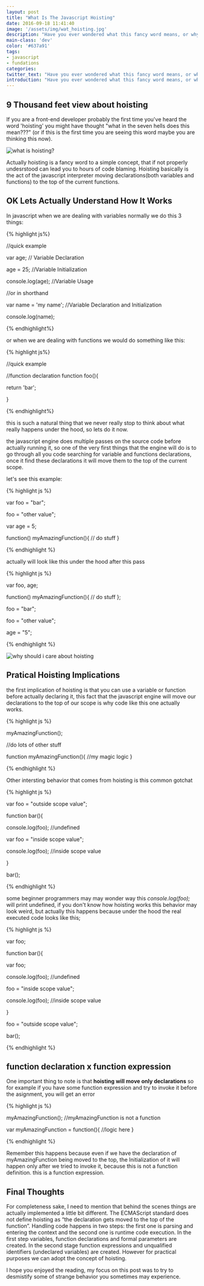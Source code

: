 ```yaml
---
layout: post
title: "What Is The Javascript Hoisting"
date: 2016-09-18 11:41:40
image: '/assets/img/wat_hoisting.jpg'
description: "Have you ever wondered what this fancy word means, or why sometimes your variables behave in an unexpected way. Today I will explain."
main-class: 'dev'
color: '#637a91'
tags:
- javascript
- fundations
categories:
twitter_text: "Have you ever wondered what this fancy word means, or why sometimes your variables behave in an unexpected way. Today I will explain."
introduction: "Have you ever wondered what this fancy word means, or why sometimes your variables behave in an unexpected way. Today I will explain."
---
```


## 9 Thousand feet view about hoisting

If you are a front-end developer probably the first time you've heard the word
'hoisting' you might have thought "what in the seven hells does this mean???"
(or if this is the first time you are seeing this word maybe you are thinking this now).

![what is hoisting?](/assets/img/wat_hoisting.jpg)

Actually hoisting is a fancy word to a simple concept, that if not properly undesrstood can lead
you to hours of code blaming. Hoisting basically is the act of the javascript interpreter
moving  declarations(both variables and functions) to the top of the current functions.

## OK Lets Actually Understand How It Works

In javascript when we are dealing with variables normally we do this 3 things:

{% highlight js%}

//quick example

var age; // Variable Declaration

age = 25; //Variable Initialization

console.log(age); //Variable Usage

//or in shorthand

var name = 'my name'; //Variable Declaration and Initialization

console.log(name);

{% endhighlight%}

or when we are dealing with functions we would do something like this:

{% highlight js%}

//quick example

//function declaration
function foo(){

  return 'bar';

}

{% endhighlight%}

this is such a natural thing that we never really stop to think about what really happens
under the hood, so lets do it now.

the javascript engine does multiple passes on the source code before actually running it,
so one of the very first things that the engine will do is to go through all you code
searching for variable and functions declarations, once it find these declarations it will move them
to the top of the current scope.

let's see this example:

{% highlight js %}

var foo = "bar";

foo = "other value";

var age = 5;

function() myAmazingFunction(){
  // do stuff
}

{% endhighlight %}

actually will look like this under the hood after this pass

{% highlight js %}

var foo, age;

function() myAmazingFunction(){
  // do stuff
};

foo = "bar";

foo = "other value";

age = "5";


{% endhighlight %}


![why should i care about hoisting](/assets/img/hoisting_why_should_i_care.jpg)

## Pratical Hoisting Implications

the first implication of hoisting is that you can use a variable or function before
actually declaring it, this fact that the javascript engine will move our declarations
to the top of our scope is why code like this one actually works.

{% highlight js %}

myAmazingFunction();

//do lots of other stuff

function myAmazingFunction(){
  //my magic logic
}

{% endhighlight %}


Other intersting behavior that comes from hoisting is this common gotchat

{% highlight js %}

var foo = "outside scope value";

function bar(){

  console.log(foo); //undefined

  var foo = "inside scope value";

  console.log(foo); //inside scope value

}

bar();

{% endhighlight %}


some beginner programmers may may wonder way this *console.log(foo);* will print undefined,
if you don't know how hoisting works this behavior may look weird, but actually this happens
because under the hood the real executed code looks like this;

{% highlight js %}

var foo;

function bar(){

  var foo;

  console.log(foo); //undefined

  foo = "inside scope value";

  console.log(foo); //inside scope value

}

foo = "outside scope value";

bar();

{% endhighlight %}

## function declaration x function expression

One important thing to note is that **hoisting will move only declarations** so for example
if you have some function expression and try to invoke it before the asignment, you will get
an error

{% highlight js %}

myAmazingFunction(); //myAmazingFunction is not a function

var myAmazingFunction = function(){
  //logic here
}

{% endhighlight %}

Remember this happens because even if we have the declaration of myAmazingFunction being moved to the top,
the Initialization of it will happen only after we tried to invoke it, because this is not a function  definition.
this is a function expression.

## Final Thoughts

For completeness sake, I need to mention that behind the scenes things are actually implemented a little bit different. The ECMAScript standard does not define hoisting as “the declaration gets moved to the top of the function”. Handling code happens in two steps: the first one is parsing and entering the context and the second one is runtime code execution. In the first step variables, function declarations and formal parameters are created. In the second stage function expressions and unqualified identifiers (undeclared variables) are created. However for practical purposes we can adopt the concept of hoisting.

I hope you enjoyed the reading, my focus on this post was to try to desmistify some of strange behavior you sometimes may experience.
